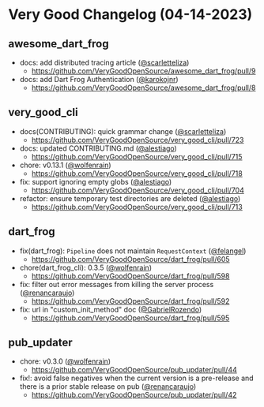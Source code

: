 # Very Good Changelog (04-14-2023)

## awesome_dart_frog
- docs: add distributed tracing article ([@scarletteliza](https://github.com/scarletteliza))
	- https://github.com/VeryGoodOpenSource/awesome_dart_frog/pull/9
- docs: add Dart Frog Authentication ([@karokojnr](https://github.com/karokojnr))
	- https://github.com/VeryGoodOpenSource/awesome_dart_frog/pull/8

## very_good_cli
- docs(CONTRIBUTING): quick grammar change ([@scarletteliza](https://github.com/scarletteliza))
	- https://github.com/VeryGoodOpenSource/very_good_cli/pull/723
- docs: updated CONTRIBUTING.md ([@alestiago](https://github.com/alestiago))
	- https://github.com/VeryGoodOpenSource/very_good_cli/pull/715
- chore: v0.13.1 ([@wolfenrain](https://github.com/wolfenrain))
	- https://github.com/VeryGoodOpenSource/very_good_cli/pull/718
- fix: support ignoring empty globs ([@alestiago](https://github.com/alestiago))
	- https://github.com/VeryGoodOpenSource/very_good_cli/pull/704
- refactor: ensure temporary test directories are deleted ([@alestiago](https://github.com/alestiago))
	- https://github.com/VeryGoodOpenSource/very_good_cli/pull/713

## dart_frog
- fix(dart_frog): `Pipeline` does not maintain `RequestContext` ([@felangel](https://github.com/felangel))
	- https://github.com/VeryGoodOpenSource/dart_frog/pull/605
- chore(dart_frog_cli): 0.3.5 ([@wolfenrain](https://github.com/wolfenrain))
	- https://github.com/VeryGoodOpenSource/dart_frog/pull/598
- fix: filter out error messages from killing the server process ([@renancaraujo](https://github.com/renancaraujo))
	- https://github.com/VeryGoodOpenSource/dart_frog/pull/592
- fix: url in "custom_init_method" doc ([@GabrielRozendo](https://github.com/GabrielRozendo))
	- https://github.com/VeryGoodOpenSource/dart_frog/pull/595

## pub_updater
- chore: v0.3.0 ([@wolfenrain](https://github.com/wolfenrain))
	- https://github.com/VeryGoodOpenSource/pub_updater/pull/44
- fix!: avoid false negatives when the current version is a pre-release and there is a prior stable release on pub ([@renancaraujo](https://github.com/renancaraujo))
	- https://github.com/VeryGoodOpenSource/pub_updater/pull/42
